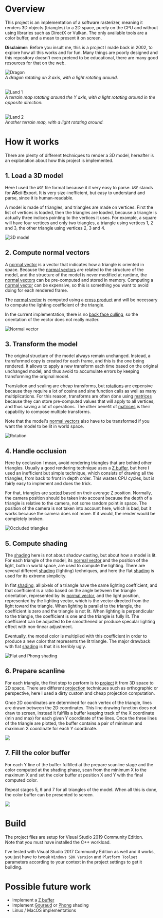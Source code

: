 # Overview

This project is an implementation of a software rasterizer, meaning it renders 3D objects (triangles) to a 2D space, purely on the CPU and without using libraries such as DirectX or Vulkan.
The only available tools are a color buffer, and a mean to present it on screen.

**Disclaimer:** Before you insult me, this is a project I made back in 2002, to explore how all this works and for fun. Many things are poorly designed and this repository doesn't even pretend to be educational, there are many good resources for that on the web.

![Dragon](./dragon.gif)<br/>
*A dragon rotating on 3 axis, with a light rotating around.*
<br/><br/>

![Land 1](./land1.gif)<br/>
*A terrain map rotating around the Y axis, with a light rotating around in the opposite direction.*
<br/><br/>

![Land 2](./land2.gif)<br/>
*Another terrain map, with a light rotating around.*

# How it works

There are plenty of different techniques to render a 3D model, hereafter is an explanation about how this project is implemented.

## 1. Load a 3D model

Here I used the `ASE` file format because it it very easy to parse. `ASE` stands for **AS**cii **E**xport. It is very size-inefficient, but easy to understand and parse, since it is human-readable.

A model is made of triangles, and triangles are made on vertices. First the list of vertices is loaded, then the triangles are loaded, because a triangle is actually three indices pointing to the vertices it uses. For example, a square will have four vertices and only two triangles, a triangle using vertices 1, 2 and 3, the other triangle using vertices 2, 3 and 4.

![3D model](https://upload.wikimedia.org/wikipedia/commons/f/fb/Dolphin_triangle_mesh.png)

## 2. Compute normal vectors

A [normal vector][1] is a vector that indicates how a triangle is oriented in space. Because the [normal vectors][1] are related to the structure of the model, and the structure of the model is never modified at runtime, the [normal vectors][1] can be pre-computed and stored in memory. Computing a [normal vector][1] can be expensive, so this is something you want to avoid doing for each rendered frame.

The [normal vector][1] is computed using a [cross product][2] and will be necessary to compute the lighting coefficient of the triangle.

In the current implementation, there is no [back face culling][5], so the orientation of the vector does not really matter.

![Normal vector](https://upload.wikimedia.org/wikipedia/commons/thumb/c/cc/Surface_normals.svg/1280px-Surface_normals.svg.png)

## 3. Transform the model

The original structure of the model always remain unchanged. Instead, a transformed copy is created for each frame, and this is the one being rendered.
It allows to apply a new transform each time based on the original unchanged model, and thus avoid to accumulate errors by keeping transforming the original model.

Translation and scaling are cheap transforms, but [rotations][6] are expensive because they require a lot of cosine and sine function calls as well as many multiplications. For this reason, transforms are often done using [matrices][3] because they can store pre-computed values that will apply to all vertices, and thus saving a lot of operations. The other benefit of [matrices][3] is their capability to compose multiple transforms.

Note that the model's [normal vectors][1] also have to be transformed if you want the model to be lit in world space.

![Rotation](https://upload.wikimedia.org/wikipedia/commons/thumb/7/76/Stress_transformation_3D.svg/2000px-Stress_transformation_3D.svg.png)

## 4. Handle occlusion

Here by occlusion I mean, avoid rendering triangles that are behind other triangles. Usually a good rendering technique uses a [Z buffer][4], but here I used an inefficient but simple technique, which consists of drawing all the triangles, from back to front in depth order. This wastes CPU cycles, but is fairly easy to implement and does the trick.

For that, triangles are [sorted](https://en.wikipedia.org/wiki/Quicksort) based on their average Z position. Normally, the camera position should be taken into account because the depth of a triangle is relative to the camera, not some random point in space. The position of the camera is not taken into account here, which is bad, but it works because the camera does not move. If it would, the render would be completely broken.

![Occluded triangles](https://answers.unrealengine.com/storage/temp/251795-occluded-faces.jpg)

## 5. Compute shading

The [shading][7] here is not about shadow casting, but about how a model is lit. For each triangle of the model, its [normal vector][1] and the position of the light, both in world space, are used to compute the lighting. There are several different [shading][7] (lighting) techniques, and here the flat [shading][7] is used for its extreme simplicity.

In flat [shading][7], all pixels of a triangle have the same lighting coefficient, and that coefficient is a ratio based on the angle between the triangle orientation, represented by its [normal vector][1], and the light position, represented by the lighting vector, which is the vector directed from the light toward the triangle. When lighting is parallel to the triangle, the coefficient is zero and the triangle is not lit. When lighting is perpendicular to the triangle, the coefficient is one and the triangle is fully lit. The coefficient can be adjusted to be smoothened or produce specular lighting effect with non-linear adjustment.

Eventually, the model color is multiplied with this coefficient in order to produce a new color that represents the lit triangle. The major drawback with flat [shading][7] is that it is terribly ugly.

![Flat and Phong shading](https://upload.wikimedia.org/wikipedia/commons/8/84/Phong-shading-sample.jpg)

## 6. Prepare scanline

For each triangle, the first step to perform is to [project][8] it from 3D space to 2D space. There are different [projection][8] techniques such as orthographic or perspective, here I used a dirty custom and cheap projection computation.

Once 2D coordinates are determined for each vertex of the triangle, lines are drawn between the 2D coordinates. This line drawing function does not draw to screen, instead it fulfills a buffer keeping track of the X coordinate (min and max) for each given Y coordinate of the lines. Once the three lines of the triangle are plotted, the buffer contains a pair of minimum and maximum X coordinate for each Y coordinate.

![](https://www.codeproject.com/KB/GDI/3DSoftwareRenderingEngine/scanlinerasterizer.png)

## 7. Fill the color buffer

For each Y line of the buffer fulfilled at the prepare scanline stage and the color computed at the shading phase, scan from the minimum X to the maximum X and set the color buffer at position X and Y with the final computed color.

Repeat stages 5, 6 and 7 for all triangles of the model. When all this is done, the color buffer can be presented to screen.

![](https://gamasutra.com/db_area/images/scanline.png)

# Build

The project files are setup for Visual Studio 2019 Community Edition.<br/>
Note that you must have installed the C++ workload.

I've tested with Visual Studio 2017 Community Edition as well and it works, you just have to tweak `Windows SDK Version` and `Platform Toolset` parameters according to your context in the project settings to get it building.

# Possible future work

- Implement a [Z buffer][4]
- Implement [Gouraud](https://en.wikipedia.org/wiki/Gouraud_shading) or [Phong](https://en.wikipedia.org/wiki/Phong_shading) shading
- Linux / MacOS implementations

[1]: https://en.wikipedia.org/wiki/Normal_(geometry)
[2]: https://en.wikipedia.org/wiki/Cross_product
[3]: https://en.wikipedia.org/wiki/Transformation_matrix
[4]: https://en.wikipedia.org/wiki/Z-buffering
[5]: https://en.wikipedia.org/wiki/Back-face_culling
[6]: https://en.wikipedia.org/wiki/Rotation_matrix
[7]: https://en.wikipedia.org/wiki/Shading
[8]: https://en.wikipedia.org/wiki/3D_projection
